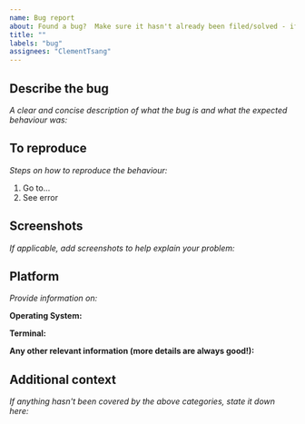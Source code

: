 ```yaml
---
name: Bug report
about: Found a bug?  Make sure it hasn't already been filed/solved - if so, please report it!
title: ""
labels: "bug"
assignees: "ClementTsang"
---
```


## Describe the bug

_A clear and concise description of what the bug is and what the expected behaviour was:_

## To reproduce

_Steps on how to reproduce the behaviour:_

1. Go to...
2. See error

## Screenshots

_If applicable, add screenshots to help explain your problem:_

## Platform

_Provide information on:_

**Operating System:**

**Terminal:**

**Any other relevant information (more details are always good!):**

## Additional context

_If anything hasn't been covered by the above categories, state it down here:_
